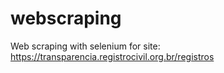 # webscraping
Web scraping with selenium for site: https://transparencia.registrocivil.org.br/registros
